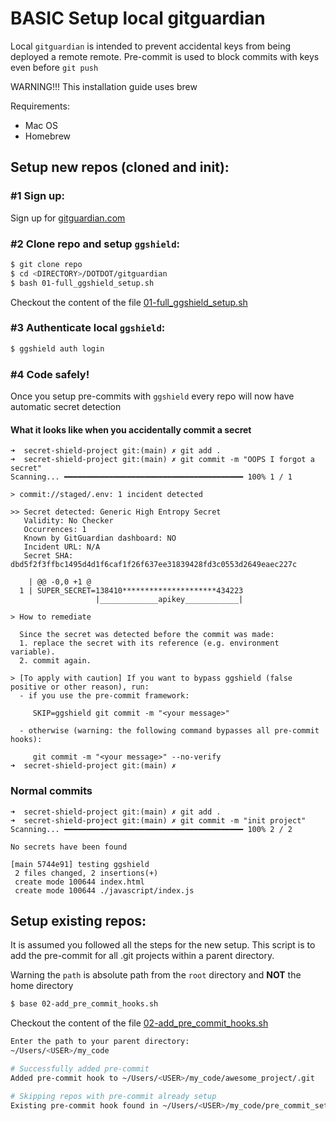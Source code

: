 # BASIC Setup local gitguardian

Local `gitguardian` is intended to prevent accidental keys from being deployed a remote remote.
Pre-commit is used to block commits with keys even before `git push`

WARNING!!! This installation guide uses brew

Requirements: 
  - Mac OS
  - Homebrew

## Setup new repos (cloned and init):

### #1 Sign up:
Sign up for [gitguardian.com](https://dashboard.gitguardian.com/auth/signup)

### #2 Clone repo and setup `ggshield`:
```bash
$ git clone repo
$ cd <DIRECTORY>/DOTDOT/gitguardian
$ bash 01-full_ggshield_setup.sh
```

Checkout the content of the file [01-full_ggshield_setup.sh](./01-full_ggshield_setup.sh)

### #3 Authenticate local `ggshield`:
```bash
$ ggshield auth login
```

### #4 Code safely!

Once you setup pre-commits with `ggshield` every repo will now have automatic secret detection

#### What it looks like when you accidentally commit a secret
```
➜  secret-shield-project git:(main) ✗ git add .                       
➜  secret-shield-project git:(main) ✗ git commit -m "OOPS I forgot a secret"
Scanning... ━━━━━━━━━━━━━━━━━━━━━━━━━━━━━━━━━━━━━━━━ 100% 1 / 1

> commit://staged/.env: 1 incident detected

>> Secret detected: Generic High Entropy Secret
   Validity: No Checker
   Occurrences: 1
   Known by GitGuardian dashboard: NO
   Incident URL: N/A
   Secret SHA: dbd5f2f3ffbc1495d4d1f6caf1f26f637ee31839428fd3c0553d2649eaec227c

    | @@ -0,0 +1 @
  1 | SUPER_SECRET=138410*********************434223
                   |_____________apikey____________|

> How to remediate

  Since the secret was detected before the commit was made:
  1. replace the secret with its reference (e.g. environment variable).
  2. commit again.

> [To apply with caution] If you want to bypass ggshield (false positive or other reason), run:
  - if you use the pre-commit framework:

     SKIP=ggshield git commit -m "<your message>"

  - otherwise (warning: the following command bypasses all pre-commit hooks):

     git commit -m "<your message>" --no-verify
➜  secret-shield-project git:(main) ✗ 
```

###  Normal commits

```
➜  secret-shield-project git:(main) ✗ git add .
➜  secret-shield-project git:(main) ✗ git commit -m "init project"
Scanning... ━━━━━━━━━━━━━━━━━━━━━━━━━━━━━━━━━━━━━━━━ 100% 2 / 2

No secrets have been found

[main 5744e91] testing ggshield
 2 files changed, 2 insertions(+)
 create mode 100644 index.html
 create mode 100644 ./javascript/index.js
```

## Setup existing repos:

It is assumed you followed all the steps for the new setup.
This script is to add the pre-commit for all .git projects within a parent directory.

Warning the `path` is absolute path from the `root` directory and <b>NOT</b> the home directory

```bash
$ base 02-add_pre_commit_hooks.sh
```

Checkout the content of the file [02-add_pre_commit_hooks.sh](./02-add_pre_commit_hooks.sh)

```bash
Enter the path to your parent directory: 
~/Users/<USER>/my_code

# Successfully added pre-commit
Added pre-commit hook to ~/Users/<USER>/my_code/awesome_project/.git

# Skipping repos with pre-commit already setup
Existing pre-commit hook found in ~/Users/<USER>/my_code/pre_commit_setup/.git Skipping...
```
